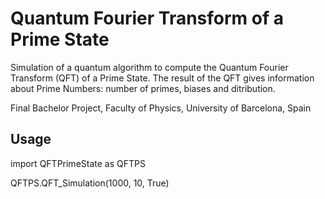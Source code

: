 # Quantum Fourier Transform of a Prime State
Simulation of a quantum algorithm to compute the Quantum Fourier Transform (QFT) of a Prime State. The result of the QFT gives information about Prime Numbers: number of primes, biases and ditribution.

Final Bachelor Project, Faculty of Physics, University of Barcelona, Spain

## Usage

  import QFTPrimeState as QFTPS
  
  QFTPS.QFT_Simulation(1000, 10, True)
